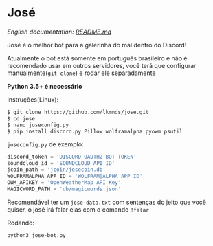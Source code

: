 José
===========

*English documentation: [README.md](https://github.com/lkmnds/jose/blob/master/README.md)*


José é o melhor bot para a galerinha do mal dentro do Discord!

Atualmente o bot está somente em português brasileiro e não é recomendado usar em outros servidores,
você terá que configurar manualmente(`git clone`) e rodar ele separadamente

**Python 3.5+ é necessário**

Instruções(Linux):
```bash
$ git clone https://github.com/lkmnds/jose.git
$ cd jose
$ nano joseconfig.py
$ pip install discord.py Pillow wolframalpha pyowm psutil
```

`joseconfig.py` de exemplo:
```python
discord_token = 'DISCORD OAUTH2 BOT TOKEN'
soundcloud_id = 'SOUNDCLOUD API ID'
jcoin_path = 'jcoin/josecoin.db'
WOLFRAMALPHA_APP_ID = 'WOLFRAM|ALPHA APP ID'
OWM_APIKEY = 'OpenWeatherMap API Key'
MAGICWORD_PATH = 'db/magicwords.json'
```

Recomendável ter um `jose-data.txt` com sentenças do jeito que você quiser, o josé irá falar elas com o comando `!falar`

Rodando:
```
python3 jose-bot.py
```
